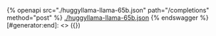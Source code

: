 [#generator:start]: <> ({ "template": "openapi" })
{% openapi src="./huggyllama-llama-65b.json" path="/completions" method="post" %}
[./huggyllama-llama-65b.json](./huggyllama-llama-65b.json)
{% endswagger %}
[#generator:end]: <> ({})